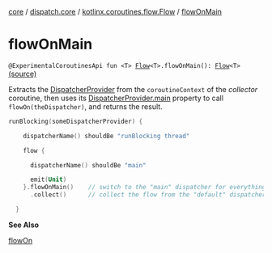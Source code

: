 [core](../../index.md) / [dispatch.core](../index.md) / [kotlinx.coroutines.flow.Flow](index.md) / [flowOnMain](./flow-on-main.md)

# flowOnMain

`@ExperimentalCoroutinesApi fun <T> `[`Flow`](https://kotlin.github.io/kotlinx.coroutines/kotlinx-coroutines-core/kotlinx.coroutines.flow/-flow/index.html)`<T>.flowOnMain(): `[`Flow`](https://kotlin.github.io/kotlinx.coroutines/kotlinx-coroutines-core/kotlinx.coroutines.flow/-flow/index.html)`<T>` [(source)](https://github.com/RBusarow/Dispatch/tree/master/core/src/main/java/dispatch/core/Flow.kt#L59)

Extracts the [DispatcherProvider](../-dispatcher-provider/index.md) from the `coroutineContext` of the *collector* coroutine,
then uses its [DispatcherProvider.main](../-dispatcher-provider/main.md) property to call `flowOn(theDispatcher)`,
and returns the result.

``` kotlin
runBlocking(someDispatcherProvider) {

    dispatcherName() shouldBe "runBlocking thread"

    flow {

      dispatcherName() shouldBe "main"

      emit(Unit)
    }.flowOnMain()    // switch to the "main" dispatcher for everything upstream
      .collect()      // collect the flow from the "default" dispatcher

  }
```

**See Also**

[flowOn](https://kotlin.github.io/kotlinx.coroutines/kotlinx-coroutines-core/kotlinx.coroutines.flow/flow-on.html)

